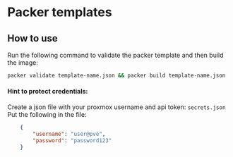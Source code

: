 # Packer templates

## How to use

Run the following command to validate the packer template and then build the image:
```bash
packer validate template-name.json && packer build template-name.json
```

#### Hint to protect credentials:
Create a json file with your proxmox username and api token: `secrets.json`
Put the following in the file:
```json
    {
        "username": "user@pve",
        "password": "password123"
    }
```